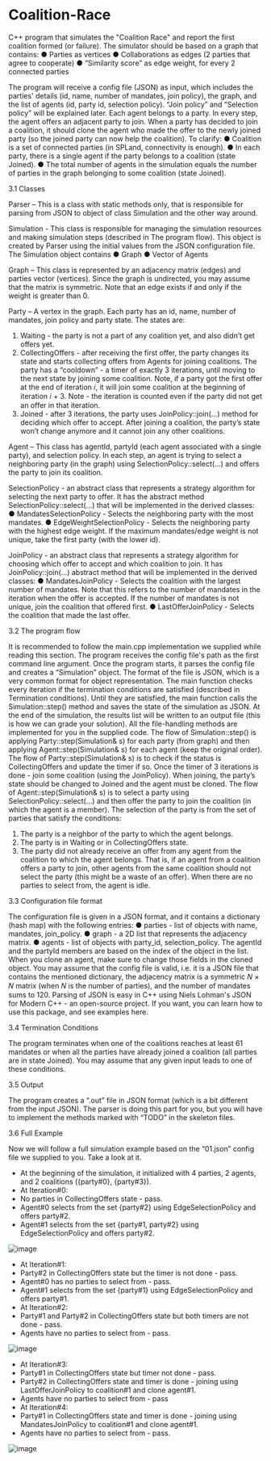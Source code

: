 # Coalition-Race

C++ program that simulates the "Coalition Race" and report
the first coalition formed (or failure).
The simulator should be based on a graph that contains:
● Parties as vertices
● Collaborations as edges (2 parties that agree to cooperate)
● “Similarity score” as edge weight, for every 2 connected parties

The program will receive a config file (JSON) as input, which includes the parties' details (id,
name, number of mandates, join policy), the graph, and the list of agents (id, party id, selection
policy). “Join policy” and “Selection policy” will be explained later.
Each agent belongs to a party. In every step, the agent offers an adjacent party to join. When a
party has decided to join a coalition, it should clone the agent who made the offer to the
newly joined party (so the joined party can now help the coalition).
To clarify:
● Coalition is a set of connected parties (in SPLand, connectivity is enough).
● In each party, there is a single agent if the party belongs to a coalition (state Joined).
● The total number of agents in the simulation equals the number of parties in the graph
belonging to some coalition (state Joined).

3.1 Classes

Parser – This is a class with static methods only, that is responsible for parsing from JSON to
object of class Simulation and the other way around.

Simulation - This class is responsible for managing the simulation resources and making
simulation steps (described in The program flow). This object is created by Parser using the
initial values from the JSON configuration file. The Simulation object contains
● Graph
● Vector of Agents

Graph – This class is represented by an adjacency matrix (edges) and parties vector
(vertices). Since the graph is undirected, you may assume that the matrix is symmetric.
Note that an edge exists if and only if the weight is greater than 0.

Party – A vertex in the graph. Each party has an id, name, number of mandates, join policy
and party state. The states are:
1. Waiting - the party is not a part of any coalition yet, and also didn’t get offers yet.
2. CollectingOffers - after receiving the first offer, the party changes its state and starts
collecting offers from Agents for joining coalitions.
The party has a “cooldown” - a timer of exactly 3 iterations, until moving to the next
state by joining some coalition. Note, if a party got the first offer at the end of iteration 𝑖,
it will join some coalition at the beginning of iteration 𝑖 + 3.
Note - the iteration is counted even if the party did not get an offer in that iteration.
3. Joined - after 3 iterations, the party uses JoinPolicy::join(...) method for deciding which
offer to accept. After joining a coalition, the party’s state won’t change anymore and it
cannot join any other coalitions.

Agent – This class has agentId, partyId (each agent associated with a single party), and
selection policy. In each step, an agent is trying to select a neighboring party (in the graph)
using SelectionPolicy::select(...) and offers the party to join its coalition.

SelectionPolicy - an abstract class that represents a strategy algorithm for selecting the next
party to offer. It has the abstract method SelectionPolicy::select(...) that will be implemented in
the derived classes:
● MandatesSelectionPolicy - Selects the neighboring party with the most mandates.
● EdgeWeightSelectionPolicy - Selects the neighboring party with the highest edge
weight.
If the maximum mandates/edge weight is not unique, take the first party (with the lower id).

JoinPolicy - an abstract class that represents a strategy algorithm for choosing which offer to
accept and which coalition to join. It has JoinPolicy::join(...) abstract method that will be
implemented in the derived classes:
● MandatesJoinPolicy - Selects the coalition with the largest number of mandates.
Note that this refers to the number of mandates in the iteration when the offer is
accepted. If the number of mandates is not unique, join the coalition that offered first.
● LastOfferJoinPolicy - Selects the coalition that made the last offer.


3.2 The program flow

It is recommended to follow the main.cpp implementation we supplied while reading this section.
The program receives the config file's path as the first command line argument. Once the
program starts, it parses the config file and creates a “Simulation” object.
The format of the file is JSON, which is a very common format for object representation.
The main function checks every iteration if the termination conditions are satisfied (described
in Termination conditions). Until they are satisfied, the main function calls the Simulation::step()
method and saves the state of the simulation as JSON. At the end of the simulation, the
results list will be written to an output file (this is how we can grade your solution).
All the file-handling methods are implemented for you in the supplied code.
The flow of Simulation::step() is applying Party::step(Simulation& s) for each party (from graph)
and then applying Agent::step(Simulation& s) for each agent (keep the original order).
The flow of Party::step(Simulation& s) is to check if the status is CollectingOffers and update
the timer if so. Once the timer of 3 iterations is done - join some coalition (using the
JoinPolicy). When joining, the party’s state should be changed to Joined and the agent must
be cloned.
The flow of Agent::step(Simulation& s) is to select a party using SelectionPolicy::select(...) and
then offer the party to join the coalition (in which the agent is a member).
The selection of the party is from the set of parties that satisfy the conditions:
1. The party is a neighbor of the party to which the agent belongs.
2. The party is in Waiting or in CollectingOffers state.
3. The party did not already receive an offer from any agent from the coalition to which
the agent belongs. That is, if an agent from a coalition offers a party to join, other
agents from the same coalition should not select the party (this might be a waste of an
offer).
When there are no parties to select from, the agent is idle.

3.3 Configuration file format

The configuration file is given in a JSON format, and it contains a dictionary (hash map) with
the following entries:
● parties - list of objects with name, mandates, join_policy.
● graph - a 2D list that represents the adjacency matrix.
● agents - list of objects with party_id, selection_policy.
The agentId and the partyId members are based on the index of the object in the list. When
you clone an agent, make sure to change those fields in the cloned object.
You may assume that the config file is valid, i.e. it is a JSON file that contains the mentioned
dictionary, the adjacency matrix is a symmetric 𝑁 × 𝑁 matrix (when 𝑁 is the number of
parties), and the number of mandates sums to 120.
Parsing of JSON is easy in C++ using Niels Lohman's JSON for Modern C++ - an open-source
project. If you want, you can learn how to use this package, and see examples here.

3.4 Termination Conditions

The program terminates when one of the coalitions reaches at least 61 mandates or when all
the parties have already joined a coalition (all parties are in state Joined).
You may assume that any given input leads to one of these conditions.

3.5 Output

The program creates a “.out” file in JSON format (which is a bit different from the input JSON).
The parser is doing this part for you, but you will have to implement the methods marked with
“TODO” in the skeleton files.

3.6 Full Example

Now we will follow a full simulation example based on the “01.json” config file we supplied to
you. Take a look at it.
- At the beginning of the simulation, it initialized with 4 parties, 2 agents, and 2 coalitions
({party#0}, {party#3}).
- At Iteration#0:
- No parties in CollectingOffers state - pass.
- Agent#0 selects from the set {party#2} using EdgeSelectionPolicy and offers party#2.
- Agent#1 selects from the set {party#1, party#2} using EdgeSelectionPolicy and offers
party#2.

![image](https://user-images.githubusercontent.com/94444014/220149732-8913451f-0f08-44ba-b635-139382eee530.png)

- At Iteration#1:
- Party#2 in CollectingOffers state but the timer is not done - pass.
- Agent#0 has no parties to select from - pass.
- Agent#1 selects from the set {party#1} using EdgeSelectionPolicy and offers party#1.
- At Iteration#2:
- Party#1 and Party#2 in CollectingOffers state but both timers are not done - pass.
- Agents have no parties to select from - pass.

![image](https://user-images.githubusercontent.com/94444014/220149894-7cbeaaa9-8082-4965-9a6f-4a84089dcb45.png)

- At Iteration#3:
- Party#1 in CollectingOffers state but timer not done - pass.
- Party#2 in CollectingOffers state and timer is done - joining using LastOfferJoinPolicy
to coalition#1 and clone agent#1.
- Agents have no parties to select from - pass
- At Iteration#4:
- Party#1 in CollectingOffers state and timer is done - joining using
MandatesJoinPolicy to coalition#1 and clone agent#1.
- Agents have no parties to select from - pass.

![image](https://user-images.githubusercontent.com/94444014/220149969-d604273c-695c-44ef-aa8b-a1310c509c6f.png)
